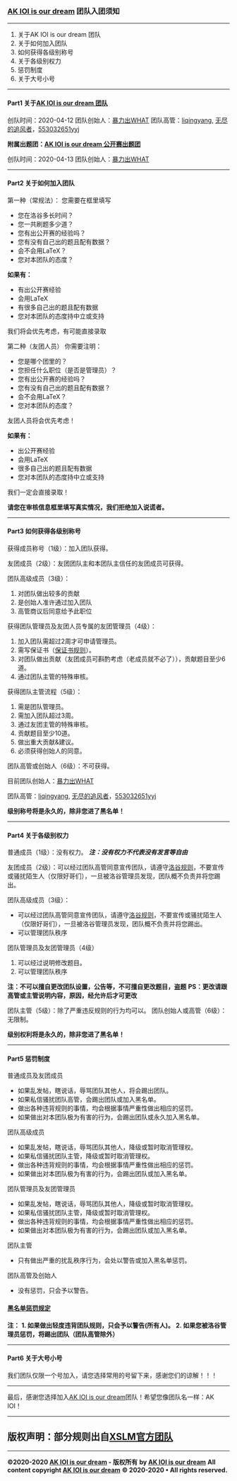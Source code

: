 ### [AK IOI is our dream](https://www.luogu.com.cn/team/26384) 团队入团须知

---

1. 关于AK IOI is our dream 团队
1. 关于如何加入团队
1. 如何获得各级别称号
1. 关于各级别权力
1. 惩罚制度
1. 关于大号小号

---

#### Part1 关于[AK IOI is our dream 团队](https://www.luogu.com.cn/team/26384)

创队时间：2020-04-12
团队创始人：[暴力出WHAT](https://www.luogu.com.cn/user/265057)
团队高管：[liqingyang](https://www.luogu.com.cn/user/272088), [无尽的追风者](https://www.luogu.com.cn/user/335697)，[553032651yyj](https://www.luogu.com.cn/user/205821)

**附属出题团：[AK IOI is our dream 公开赛出题团](https://www.luogu.com.cn/team/26403)**

创队时间：2020-04-13
团队创始人：[暴力出WHAT](https://www.luogu.com.cn/user/265057)

---

#### Part2 关于如何加入团队

第一种（常规法）：
您需要在框里填写

- 您在洛谷多长时间？
- 您一共刷题多少道？
- 您有出公开赛的经验吗？
- 您有没有自己出的题且配有数据？
- 会不会用LaTeX？
- 您对本团队的态度？

**如果有：**

- 有出公开赛经验
- 会用LaTeX
- 有很多自己出的题且配有数据
- 您对本团队的态度持中立或支持

我们将会优先考虑，有可能直接录取

第二种（友团人员）
你需要注明：

- 您是哪个团里的？
- 您担任什么职位（是否是管理员）？
- 您有出公开赛的经验吗？
- 您有没有自己出的题且配有数据？
- 会不会用LaTeX？
- 您对本团队的态度？

友团人员将会优先考虑！

**如果有：**

- 出公开赛经验
- 会用LaTeX
- 很多自己出的题且配有数据
- 您对本团队的态度持中立或支持

我们一定会直接录取！

**请您在审核信息框里填写真实情况，我们拒绝加入说谎者。**

---

#### Part3 如何获得各级别称号

获得成员称号（1级）：加入团队获得。

友团成员（2级）：友团团队主和本团队主信任的友团成员可获得。

团队高级成员（3级）：

1. 对团队做出较多的贡献
1. 是创始人准许通过加入团队
1. 高管商议后同意给予此职位

获得团队管理员及友团人员专属的友团管理员（4级）：

1. 加入团队需超过2周才可申请管理员。
1. 需写保证书（[保证书规则](https://www.luogu.com.cn/paste/jb7q1nxj)）。
1. 对团队做出贡献（友团成员可斟酌考虑（老成员就不必了）），贡献题目至少6道。
1. 通过团队主管的特殊审核。


获得团队主管流程（5级）：

1. 需是团队管理员。
1. 需加入团队超过3周。
1. 通过友团主管的特殊审核。
1. 贡献题目至少10道。
1. 做出重大贡献&建议。
1. 必须获得创始人的同意。

团队高管或创始人（6级）：不可获得。

目前团队创始人：[暴力出WHAT](https://www.luogu.com.cn/user/265057)

团队高管：[liqingyang](https://www.luogu.com.cn/user/272088), [无尽的追风者](https://www.luogu.com.cn/user/335697)，[553032651yyj](https://www.luogu.com.cn/user/205821)

**级别称号将是永久的，除非您进了黑名单！**

---

#### Part4 关于各级别权力

普通成员（1级）：没有权力。 _**注：没有权力不代表没有发言等自由**_ 

友团成员（2级）：可以经过团队高管同意宣传团队，请遵守[洛谷规则](https://www.luogu.com.cn/blog/luogu/social-rules)，不要宣传或骚扰陌生人（仅限好哥们），一旦被洛谷管理员发现，团队概不负责并将您踢出。

团队高级成员（3级）：

- 可以经过团队高管同意宣传团队，请遵守[洛谷规则](https://www.luogu.com.cn/blog/luogu/social-rules)，不要宣传或骚扰陌生人（仅限好哥们），一旦被洛谷管理员发现，团队概不负责并将您踢出。
- 可以管理团队秩序

团队管理员及友团管理员（4级）

1. 可以经过说明修改题目。
1. 可以管理团队秩序

**注：不可以擅自更改团队设置，公告等，不可擅自更改题目，盗题**
**PS：更改请跟高管或主管说明内容，原因，经允许后才可更改**

团队主管（5级）：除了严重违反规则的行为均可以。
团队创始人或高管（6级）：无限制。

**级别权利将是永久的，除非您进了黑名单！**

---

#### Part5 惩罚制度

普通成员及友团成员

- 如果乱发帖，瞎说话，辱骂团队其他人，将会踢出团队。
- 如果私信骚扰团队高管，会踢出团队或加入黑名单。
- 做出各种违背规则的事情，均会根据事情严重性做出相应的惩罚。
- 如果做出对本团队极为有害的行为，会踢出团队或永久加入黑名单。

团队高级成员

- 如果乱发帖，瞎说话，辱骂团队其他人，降级或暂时取消管理权。
- 如果私信骚扰团队主管，降级或暂时取消管理权。
- 做出各种违背规则的事情，均会根据事情严重性做出相应的惩罚。
- 如果做出对本团队极为有害的行为，会踢出团队或加入黑名单。

团队管理员及友团管理员

- 如果乱发帖，瞎说话，辱骂团队其他人，降级或暂时取消管理权。
- 如果私信骚扰团队主管，降级或暂时取消管理权。
- 做出各种违背规则的事情，均会根据事情严重性做出相应的惩罚。
- 如果做出对本团队极为有害的行为，会踢出团队或加入黑名单。

团队主管

- 只有做出严重的扰乱秩序行为，会处以警告或加入黑名单惩罚。

团队高管及创始人

- 没有惩罚，只会予以警告。

#### [黑名单惩罚规定](https://www.luogu.com.cn/paste/g9p35yh2)

**注：**
**1. 如果做出轻度违背团队规则，只会予以警告(所有人)。**
**2. 如果您被洛谷管理员惩罚，将踢出团队（团队高管除外）**

---

#### Part6 关于大号小号

我们团队仅限一个号加入，请您选择常用的号留下来，感谢您们的谅解！！！

---

最后，感谢您选择加入[AK IOI is our dream](https://www.luogu.com.cn/team/26384)团队！希望您像团队名一样：AK IOI！

---

## 版权声明：部分规则出自[XSLM官方团队](https://www.luogu.com.cn/team/25191)

---

**©2020-2020 [AK IOI is our dream](https://www.luogu.com.cn/team/26384) - 版权所有**
**by [AK IOI is our dream](https://www.luogu.com.cn/team/26384)**
**All content copyright [AK IOI is our dream](https://www.luogu.com.cn/team/26384)**
**© 2020-2020 • All rights reserved.**
